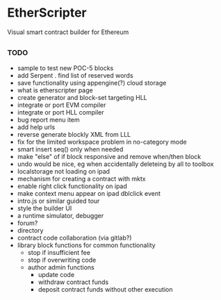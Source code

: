 # EtherScripter
Visual smart contract builder for Ethereum
##

### TODO
* sample to test new POC-5 blocks
* add Serpent 
  . find list of reserved words
* save functionality using appengine(?) cloud storage
* what is etherscripter page
* create generator and block-set targeting HLL
* integrate or port EVM compiler
* integrate or port HLL compiler 
* bug report menu item
* add help urls
* reverse generate blockly XML from LLL
* fix for the limited workspace problem in no-category mode
* smart insert seq() only when needed
* make "else" of if block responsive and remove when/then block
* undo would be nice, eg when accidentally deleteing by all to toolbox 
* localstorage not loading on ipad
* mechanism for creating a contract with mktx
* enable right click functionality on ipad
* make context menu appear on ipad dblclick event
* intro.js or similar guided tour
* style the builder UI
* a runtime simulator, debugger
* forum?
* directory 
* contract code collaboration (via gitlab?)
* library block functions for common functionality
  - stop if insufficient fee
  - stop if overwriting code
  - author admin functions 
    * update code
    * withdraw contract funds
    * deposit contract funds without other execution
